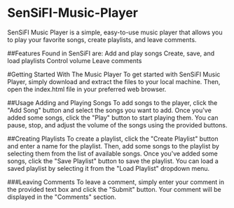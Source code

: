 # SenSiFI-Music-Player
SenSiFI Music Player is a simple, easy-to-use music player that allows you to play your favorite songs, create playlists, and leave comments.

##Features Found in SenSiFI are:
Add and play songs
Create, save, and load playlists
Control volume
Leave comments

#Getting Started With The Music Player
To get started with SenSiFI Music Player, simply download and extract the files to your local machine. Then, open the index.html file in your preferred web browser.

##Usage
Adding and Playing Songs
To add songs to the player, click the "Add Song" button and select the songs you want to add. Once you've added some songs, click the "Play" button to start playing them. You can pause, stop, and adjust the volume of the songs using the provided buttons.

##Creating Playlists
To create a playlist, click the "Create Playlist" button and enter a name for the playlist. Then, add some songs to the playlist by selecting them from the list of available songs. Once you've added some songs, click the "Save Playlist" button to save the playlist. You can load a saved playlist by selecting it from the "Load Playlist" dropdown menu.

###Leaving Comments
To leave a comment, simply enter your comment in the provided text box and click the "Submit" button. Your comment will be displayed in the "Comments" section.


